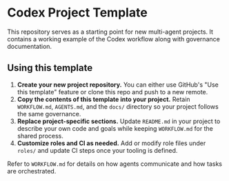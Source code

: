 # Codex Project Template

This repository serves as a starting point for new multi-agent projects. It contains a working example of the Codex workflow along with governance documentation.

## Using this template

1. **Create your new project repository.** You can either use GitHub's "Use this template" feature or clone this repo and push to a new remote.
2. **Copy the contents of this template into your project.** Retain `WORKFLOW.md`, `AGENTS.md`, and the `docs/` directory so your project follows the same governance.
3. **Replace project-specific sections.** Update `README.md` in your project to describe your own code and goals while keeping `WORKFLOW.md` for the shared process.
4. **Customize roles and CI as needed.** Add or modify role files under `roles/` and update CI steps once your tooling is defined.

Refer to `WORKFLOW.md` for details on how agents communicate and how tasks are orchestrated.
